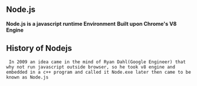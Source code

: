 ## Node.js

**Node.js is a javascript runtime Environment**
**Built upon Chrome's V8 Engine**

## History of Nodejs
`` In 2009 an idea came in the mind of Ryan Dahl(Google Engineer) that why not run javascript
outside browser, so he took v8 engine and embedded in a c++ program and called it Node.exe later then came to be known as Node.js``
